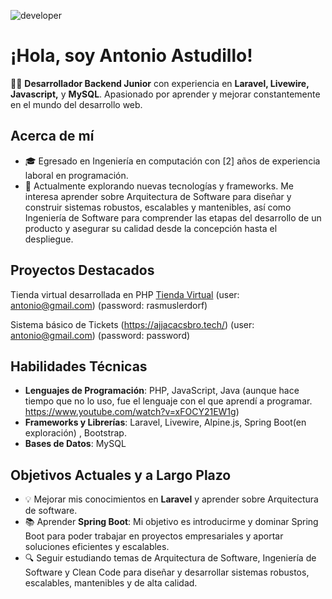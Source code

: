 
![developer](https://user-images.githubusercontent.com/58786364/170402930-f4618960-4db2-43f3-8291-ff50427ac330.gif)



# ¡Hola, soy Antonio Astudillo!

👨‍💻 **Desarrollador Backend Junior** con experiencia en **Laravel, Livewire, Javascript,** y **MySQL**. Apasionado por aprender y mejorar constantemente en el mundo del desarrollo web.

## Acerca de mí
- 🎓 Egresado en Ingeniería en computación con [2] años de experiencia laboral en programación.
- 🌱 Actualmente explorando nuevas tecnologías y frameworks. Me interesa aprender sobre Arquitectura de Software para diseñar y construir sistemas robustos, escalables y mantenibles, así como Ingeniería de Software para comprender las etapas del desarrollo de un producto y asegurar su calidad desde la concepción hasta el despliegue.


## Proyectos Destacados

Tienda virtual desarrollada en PHP
[Tienda Virtual](https://www.antonioastudillo.com/)
(user: antonio@gmail.com) (password: rasmuslerdorf)


Sistema básico de Tickets 
(https://ajjacacsbro.tech/)
(user: antonio@gmail.com) (password: password)


## Habilidades Técnicas
- **Lenguajes de Programación**: PHP, JavaScript, Java (aunque hace tiempo que no lo uso, fue el lenguaje con el que aprendí a programar. https://www.youtube.com/watch?v=xFOCY21EW1g)
- **Frameworks y Librerías**: Laravel, Livewire, Alpine.js, Spring Boot(en exploración) , Bootstrap.
- **Bases de Datos**: MySQL


## Objetivos Actuales y a Largo Plazo
- 💡 Mejorar mis conocimientos en **Laravel** y aprender sobre Arquitectura de software.
- 📚 Aprender **Spring Boot**: Mi objetivo es introducirme y dominar Spring Boot para poder trabajar en proyectos empresariales y aportar soluciones eficientes y escalables.
- 🔍 Seguir estudiando temas de Arquitectura de Software, Ingeniería de Software y Clean Code para diseñar y desarrollar sistemas robustos, escalables, mantenibles y de alta calidad.





